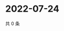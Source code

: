 # 2022-07-24

共 0 条

<!-- BEGIN WEIBO -->
<!-- 最后更新时间 Sun Jul 24 2022 09:49:29 GMT+0800 (China Standard Time) -->

<!-- END WEIBO -->
